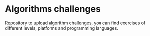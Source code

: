 # Algorithms challenges
Repository to upload algorithm challenges, you can find exercises of different levels, platforms and programming languages.

